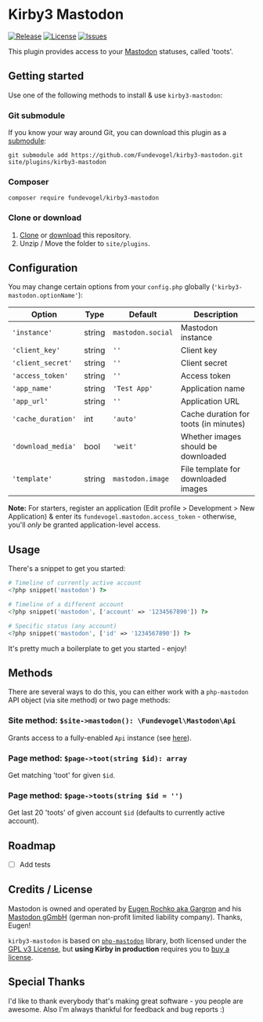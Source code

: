 # Kirby3 Mastodon
[![Release](https://img.shields.io/github/release/Fundevogel/kirby3-mastodon.svg)](https://github.com/Fundevogel/kirby3-mastodon/releases) [![License](https://img.shields.io/github/license/Fundevogel/kirby3-mastodon.svg)](https://github.com/Fundevogel/kirby3-mastodon/blob/main/LICENSE) [![Issues](https://img.shields.io/github/issues/Fundevogel/kirby3-mastodon.svg)](https://github.com/Fundevogel/kirby3-mastodon/issues)

This plugin provides access to your [Mastodon](https://joinmastodon.org) statuses, called 'toots'.


## Getting started

Use one of the following methods to install & use `kirby3-mastodon`:

### Git submodule

If you know your way around Git, you can download this plugin as a [submodule](https://github.com/blog/2104-working-with-submodules):

```text
git submodule add https://github.com/Fundevogel/kirby3-mastodon.git site/plugins/kirby3-mastodon
```

### Composer

```text
composer require fundevogel/kirby3-mastodon
```

### Clone or download

1. [Clone](https://github.com/Fundevogel/kirby3-mastodon.git) or [download](https://github.com/Fundevogel/kirby3-mastodon/archive/main.zip) this repository.
2. Unzip / Move the folder to `site/plugins`.


## Configuration

You may change certain options from your `config.php` globally (`'kirby3-mastodon.optionName'`):

| Option             | Type   | Default           | Description                           |
| ------------------ | ------ | ----------------- | ------------------------------------- |
| `'instance'`       | string | `mastodon.social` | Mastodon instance                     |
| `'client_key'`     | string | `''`              | Client key                            |
| `'client_secret'`  | string | `''`              | Client secret                         |
| `'access_token'`   | string | `''`              | Access token                          |
| `'app_name'`       | string | `'Test App'`      | Application name                      |
| `'app_url'`        | string | `''`              | Application URL                       |
| `'cache_duration'` | int    | `'auto'`          | Cache duration for toots (in minutes) |
| `'download_media'` | bool   | `'weit'`          | Whether images should be downloaded   |
| `'template'`       | string | `mastodon.image`  | File template for downloaded images   |

**Note:** For starters, register an application (Edit profile > Development > New Application) & enter its `fundevogel.mastodon.access_token` - otherwise, you'll *only* be granted application-level access.


## Usage

There's a snippet to get you started:

```php
# Timeline of currently active account
<?php snippet('mastodon') ?>

# Timeline of a different account
<?php snippet('mastodon', ['account' => '1234567890']) ?>

# Specific status (any account)
<?php snippet('mastodon', ['id' => '1234567890']) ?>
```

It's pretty much a boilerplate to get you started - enjoy!


## Methods

There are several ways to do this, you can either work with a `php-mastodon` API object (via site method) or two page methods:

### Site method: `$site->mastodon(): \Fundevogel\Mastodon\Api`

Grants access to a fully-enabled `Api` instance (see [here](https://github.com/Fundevogel/php-mastodon)).


### Page method: `$page->toot(string $id): array`

Get matching 'toot' for given `$id`.


### Page method: `$page->toots(string $id = '')`

Get last 20 'toots' of given account `$id` (defaults to currently active account).


## Roadmap

- [ ] Add tests


## Credits / License

Mastodon is owned and operated by [Eugen Rochko aka Gargron](https://mastodon.social/@Gargron) and his [Mastodon gGmbH](https://blog.joinmastodon.org/2021/08/mastodon-now-a-non-profit-organisation) (german non-profit limited liability company). Thanks, Eugen!

`kirby3-mastodon` is based on [`php-mastodon`](https://github.com/Fundevogel/php-mastodon) library, both licensed under the [GPL v3 License](LICENSE), but **using Kirby in production** requires you to [buy a license](https://getkirby.com/buy).

## Special Thanks

I'd like to thank everybody that's making great software - you people are awesome. Also I'm always thankful for feedback and bug reports :)
